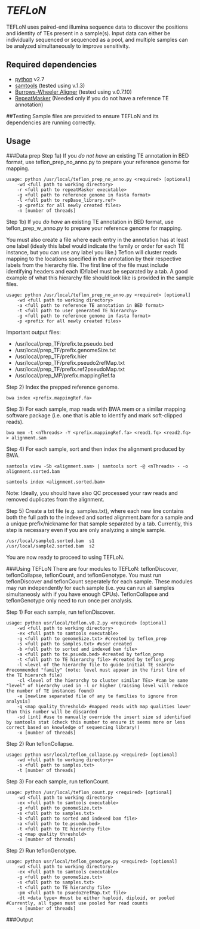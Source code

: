 *TEFLoN*
=======

TEFLoN uses paired-end illumina sequence data to discover the positions and identity of TEs present in a sample(s).
Input data can either be individually sequenced or sequenced as a pool, and multiple samples can be analyzed simultaneously to improve sensitivity.

## Required dependencies

* [python](http://www.python.org) v2.7
* [samtools](www.samtools.sourceforge.net) (tested using v.1.3)
* [Burrows-Wheeler Aligner](www.bio-bwa.sourceforge.net) (tested using v.0.7.10)
* [RepeatMasker](www.repeatmasker.org) (Needed only if you do not have a reference TE annotation)

##Testing
Sample files are provided to ensure TEFLoN and its dependencies are running correctly.

## Usage
###Data prep
Step 1a) If you *do not have* an existing TE annotation in BED format, use teflon_prep_no_anno.py to prepare your reference genome for mapping.

```
usage: python /usr/local/teflon_prep_no_anno.py <required> [optional] 
    -wd <full path to working directory>
    -r <full path to repeatMasker executable> 
    -g <full path to reference genome in fasta format>
    -l <full path to repBase_library.ref>
    -p <prefix for all newly created files>
    -n [number of threads]
```
Step 1b) If you *do have* an existing TE annotation in BED format, use teflon_prep_w_anno.py to prepare your reference genome for mapping.

You must also create a file where each entry in the annotation has at least one label (idealy this label would indicate the family or order for each TE instance, but you can use any label you like.)
Teflon will cluster reads mapping to the locations specified in the annotation by their respective labels from the hierarchy file.
The first line of the file must include identifying headers and each ID/label must be separated by a tab.
A good example of what this hierarchy file should look like is provided in the sample files. 

```
usage: python /usr/local/teflon_prep_no_anno.py <required> [optional] 
    -wd <full path to working directory>
    -a <full path to reference TE annotation in BED format> 
    -t <full path to user generated TE hierarchy>
    -g <full path to reference genome in fasta format>
    -p <prefix for all newly created files>
```

Important output files:
* /usr/local/prep_TF/prefix.te.pseudo.bed
* /usr/local/prep_TF/prefix.genomeSize.txt
* /usr/local/prep_TF/prefix.hier
* /usr/local/prep_TF/prefix.pseudo2refMap.txt
* /usr/local/prep_TF/prefix.ref2pseudoMap.txt
* /usr/local/prep_MP/prefix.mappingRef.fa

Step 2) Index the prepped reference genome. 
```
bwa index <prefix.mappingRef.fa>
```
Step 3) For each sample, map reads with BWA mem or a similar mapping software package (i.e. one that is able to identify and mark soft-clipped reads).
```
bwa mem -t <nThreads> -Y <prefix.mappingRef.fa> <read1.fq> <read2.fq> > alignment.sam
```
Step 4) For each sample, sort and then index the alignment produced by BWA.
```
samtools view -Sb <alignment.sam> | samtools sort -@ <nThreads> - -o alignment.sorted.bam

samtools index <alignment.sorted.bam>
```
Note: Ideally, you should have also QC processed your raw reads and removed duplicates from the alignment.

Step 5) Create a txt file (e.g. samples.txt), where each new line contains both the full path to the indexed and sorted alignment.bam for a sample and a unique prefix/nickname for that sample separated by a tab.
Currently, this step is necessary even if you are only analyzing a single sample.
```
/usr/local/sample1.sorted.bam  s1
/usr/local/sample2.sorted.bam  s2
```

You are now ready to proceed to using TEFLoN.

###Using TEFLoN
There are four modules to TEFLoN: teflonDiscover, teflonCollapse, teflonCount, and teflonGenotype.
You must run teflonDiscover and teflonCount seperately for each sample. These modules may run independently for each sample (i.e. you can run all samples simultaneosly with if you have enough CPUs).
TeflonCollapse and teflonGenotype only need to run once per analysis.

Step 1) For each sample, run teflonDiscover.
```
usage: python usr/local/teflon.v0.2.py <required> [optional]
    -wd <full path to working directory>
    -ex <full path to samtools executable>
    -g <full path to genomeSize.txt> #created by teflon_prep
    -s <full path to samples.txt> #user created
    -b <full path to sorted and indexed bam file>
    -a <full path to te.psuedo.bed> #created by teflon_prep
    -t <full path to TE hierarchy file> #created by teflon_prep
    -l <level of the hierarchy file to guide initial TE search> #recommended "family" (note: level must appear in the first line of the TE hierarch file)
    -cl <level of the hierarchy to cluster similar TEs> #can be same "level" of hierarchy used in -l or higher (raising level will reduce the number of TE instances found)
    -e [newline separated file of any te families to ignore from analysis]
    -q <map quality threshold> #mapped reads with map qualities lower than this number will be discarded
    -sd [int] #use to manually override the insert size sd identified by samtools stat (check this number to ensure it seems more or less correct based on knowledge of sequencing library!)
    -x [number of threads]
```

Step 2) Run teflonCollapse.
```
usage: python usr/local/teflon_collapse.py <required> [optional]
    -wd <full path to working directory>
    -s <full path to samples.txt>
    -t [number of threads]
```

Step 3) For each sample, run teflonCount.
```
usage: python /usr/local/teflon_count.py <required> [optional]
    -wd <full path to working directory>
    -ex <full path to samtools executable>
    -g <full path to genomeSize.txt>
    -s <full path to samples.txt>
    -b <full path to sorted and indexed bam file>
    -a <full path to te.psuedo.bed>
    -t <full path to TE hierarchy file>
    -q <map quality threshold>
    -x [number of threads]
```

Step 2) Run teflonGenotype.
```
usage: python usr/local/teflon_genotype.py <required> [optional]
    -wd <full path to working directory>
    -ex <full path to samtools executable>
    -g <full path to genomeSize.txt>
    -s <full path to samples.txt>
    -t <full path to TE hierarchy file>
    -pm <full path to psuedo2refMap.txt file>
    -dt <data type> #must be either haploid, diploid, or pooled #Currently, all types must use pooled for read counts
    -x [number of threads]
```

###Output

